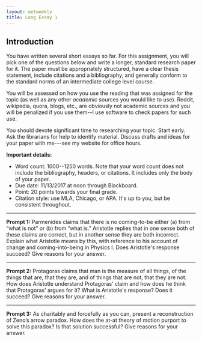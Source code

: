 ```yaml
---
layout: metweekly
title: Long Essay 1
---
```


## Introduction

You have written several short essays so far. For this assignment, you will pick one of the questions below and write a longer, standard research paper for it. The paper must be appropriately structured, have a clear thesis statement, include citations and a bibliography, and generally conform to the standard norms of an intermediate college level course. 

You will be assessed on how you use the reading that was assigned for the topic (as well as any other *academic* sources you would like to use). Reddit, wikipedia, quora, blogs, etc., are obviously not academic sources and you will be penalized if you use them--I use software to check papers for such use. 

You should devote significant time to researching your topic. Start early. Ask the librarians for help to identify material. Discuss drafts and ideas for your paper with me---see my website for office hours. 

**Important details:**

+ Word count: 1000--1250 words. Note that your word count does not include the bibliography, headers, or citations. It includes only the body of your paper. 
+ Due date: 11/13/2017 at noon through Blackboard. 
+ Point: 20 points towards your final grade. 
+ Citation style: use MLA, Chicago, or APA. It's up to you, but be consistent throughout. 

---

**Prompt 1:** Parmenides claims that there is no coming-to-be either (a) from “what is not” or (b) from “what is.”  Aristotle replies that in one sense both of these claims are correct, but in another sense they are both incorrect.  Explain what Aristotle means by this, with reference to his account of change and coming-into-being in Physics I. Does Aristotle's response succeed? Give reasons for your answer. 

---

**Prompt 2:** Protagoras claims that man is the measure of all things, of the things that are, that they are, and of things that are not, that they are not. How does Aristotle understand Protagoras' claim and how does he think that Protagoras' argues for it? What is Aristotle's response? Does it succeed? Give reasons for your answer.

---

**Prompt 3:** As charitably and forcefully as you can, present a reconstruction of Zeno’s arrow paradox. How does the at-at theory of motion purport to solve this paradox? Is that solution successful? Give reasons for your answer. 

